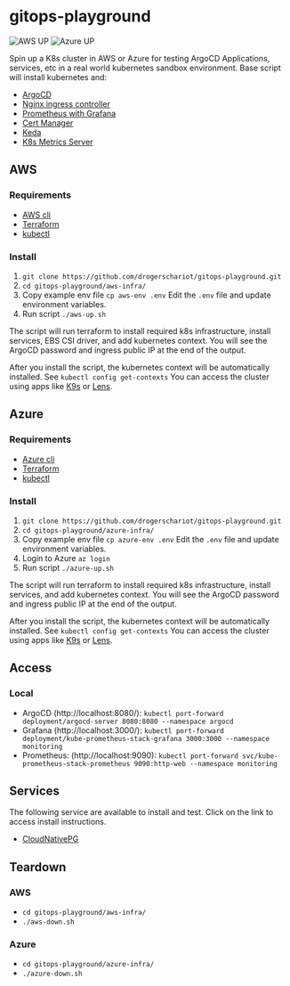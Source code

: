 # gitops-playground

![AWS UP](https://github.com/drogerschariot/gitops-playground/actions/workflows/build_aws.yml/badge.svg)
![Azure UP](https://github.com/drogerschariot/gitops-playground/actions/workflows/build_azure.yml/badge.svg)

Spin up a K8s cluster in AWS or Azure for testing ArgoCD Applications, services, etc in a real world kubernetes sandbox environment. Base script will install kubernetes and:
- [ArgoCD](https://argo-cd.readthedocs.io/en/stable/)
- [Nginx ingress controller](https://github.com/kubernetes/ingress-nginx)
- [Prometheus with Grafana](https://github.com/prometheus-community/helm-charts/tree/main/charts/kube-prometheus-stack)
- [Cert Manager](https://cert-manager.io/)
- [Keda](https://keda.sh/)
- [K8s Metrics Server](https://github.com/kubernetes-sigs/metrics-server)

## AWS

### Requirements

- [AWS cli](https://docs.aws.amazon.com/cli/latest/userguide/getting-started-install.html)
- [Terraform](https://developer.hashicorp.com/terraform/tutorials/aws-get-started/install-cli)
- [kubectl](https://kubernetes.io/docs/tasks/tools/)

### Install 
1. `git clone https://github.com/drogerschariot/gitops-playground.git`
2. `cd gitops-playground/aws-infra/`
3. Copy example env file `cp aws-env .env` Edit the `.env` file and update environment variables.
4. Run script `./aws-up.sh`

The script will run terraform to install required k8s infrastructure, install services, EBS CSI driver, and add kubernetes context. You will see the ArgoCD password and ingress public IP at the end of the output.

After you install the script, the kubernetes context will be automatically installed. See `kubectl config get-contexts` You can access the cluster using apps like [K9s](https://k9scli.io/) or [Lens](https://k8slens.dev/). 

## Azure

### Requirements

- [Azure cli](https://learn.microsoft.com/en-us/cli/azure/install-azure-cli)
- [Terraform](https://developer.hashicorp.com/terraform/tutorials/aws-get-started/install-cli)
- [kubectl](https://kubernetes.io/docs/tasks/tools/)

### Install 
1. `git clone https://github.com/drogerschariot/gitops-playground.git`
2. `cd gitops-playground/azure-infra/`
3. Copy example env file `cp azure-env .env` Edit the `.env` file and update environment variables.
3. Login to Azure `az login`
4. Run script `./azure-up.sh`

The script will run terraform to install required k8s infrastructure, install services, and add kubernetes context. You will see the ArgoCD password and ingress public IP at the end of the output.

After you install the script, the kubernetes context will be automatically installed. See `kubectl config get-contexts` You can access the cluster using apps like [K9s](https://k9scli.io/) or [Lens](https://k8slens.dev/). 

## Access

### Local

- ArgoCD (http://localhost:8080/): `kubectl port-forward deployment/argocd-server 8080:8080 --namespace argocd`
- Grafana (http://localhost:3000/): `kubectl port-forward deployment/kube-prometheus-stack-grafana 3000:3000 --namespace monitoring`
- Prometheus: (http://localhost:9090): `kubectl port-forward svc/kube-prometheus-stack-prometheus 9090:http-web --namespace monitoring`

## Services
The following service are available to install and test. Click on the link to access install instructions.
- [CloudNativePG](https://github.com/drogerschariot/gitops-playground/blob/main/services/cnpg/README.md)

## Teardown

### AWS 
- `cd gitops-playground/aws-infra/`
- `./aws-down.sh`

### Azure 
- `cd gitops-playground/azure-infra/`
- `./azure-down.sh`
